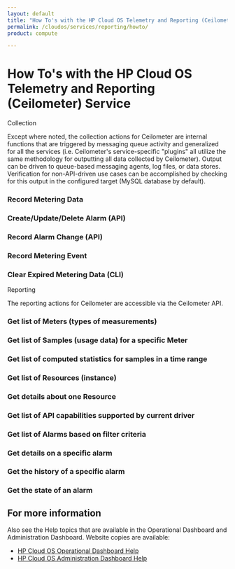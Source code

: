 ```yaml
---
layout: default
title: "How To's with the HP Cloud OS Telemetry and Reporting (Ceilometer) Service "
permalink: /cloudos/services/reporting/howto/
product: compute

---
```

<!--PUBLISHED-->
# How To's with the HP Cloud OS Telemetry and Reporting (Ceilometer) Service #

Collection

Except where noted, the collection actions for Ceilometer are internal functions that are triggered by messaging queue activity and generalized for all the services (i.e. Ceilometer's service-specific "plugins" all utilize the same methodology for outputting all data collected by Ceilometer). Output can be driven to queue-based messaging agents, log files, or data stores. Verification for non-API-driven use cases can be accomplished by checking for this output in the configured target (MySQL database by default).

### Record Metering Data


### Create/Update/Delete Alarm (API)


### Record Alarm Change (API)


### Record Metering Event


### Clear Expired Metering Data (CLI)

 
Reporting

The reporting actions for Ceilometer are accessible via the Ceilometer API.

### Get list of Meters (types of measurements)


### Get list of Samples (usage data) for a specific Meter


### Get list of computed statistics for samples in a time range


### Get list of Resources (instance)


### Get details about one Resource


### Get list of API capabilities supported by current driver


### Get list of Alarms based on filter criteria


### Get details on a specific alarm


### Get the history of a specific alarm


### Get the state of an alarm


	
## For more information ##

Also see the Help topics that are available in the Operational Dashboard and Administration Dashboard.  Website copies are available:

* [HP Cloud OS Operational Dashboard Help](/cloudos/manage/operational-dashboard/)
* [HP Cloud OS Administration Dashboard Help](/cloudos/manage/administration-dashboard/)